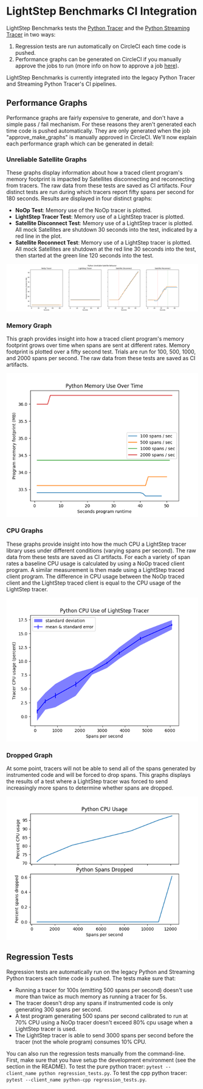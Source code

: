 # LightStep Benchmarks CI Integration

LightStep Benchmarks tests the [Python Tracer](https://github.com/lightstep/lightstep-tracer-python) and the [Python Streaming Tracer](https://github.com/lightstep/lightstep-tracer-cpp) in two ways:

1. Regression tests are run automatically on CircleCI each time code is pushed.
2. Performance graphs can be generated on CircleCI if you manually approve the jobs to run (more info on how to approve a job [here](https://circleci.com/docs/2.0/workflows/#holding-a-workflow-for-a-manual-approval)).

LightStep Benchmarks is currently integrated into the legacy Python Tracer and Streaming Python Tracer's CI pipelines.

## Performance Graphs

Performance graphs are fairly expensive to generate, and don't have a simple pass / fail mechanism. For these reasons they aren't generated each time code is pushed automatically. They are only generated when the job "approve_make_graphs" is manually approved in CircleCI. We'll now explain each performance graph which can be generated in detail:

### Unreliable Satellite Graphs

These graphs display information about how a traced client program's memory footprint is impacted by Satellites disconnecting and reconnecting from tracers. The raw data from these tests are saved as CI artifacts. Four distinct tests are run during which tracers report fifty spans per second for 180 seconds. Results are displayed in four distinct graphs:

- **NoOp Test**: Memory use of the NoOp tracer is plotted.
- **LightStep Tracer Test**: Memory use of a LightStep tracer is plotted.
- **Satellite Disconnect Test**: Memory use of a LightStep tracer is plotted. All mock Satellites are shutdown 30 seconds into the test, indicated by a red line in the plot.
- **Satellite Reconnect Test**: Memory use of a LightStep tracer is plotted. All mock Satellites are shutdown at the red line 30 seconds into the test, then started at the green line 120 seconds into the test.

![Unreliable Satellite Graphs](./python_satellite_disconnect.png "Unreliable Satellite Graphs")

### Memory Graph

This graph provides insight into how a traced client program's memory footprint grows over time when spans are sent at different rates. Memory footprint is plotted over a fifty second test. Trials are run for 100, 500, 1000, and 2000 spans per second. The raw data from these tests are saved as CI artifacts.

![Memory Graph](./python_runtime_vs_memory.png "Memory Graph")

### CPU Graphs

These graphs provide insight into how the much CPU a LightStep tracer library uses under different conditions (varying spans per second). The raw data from these tests are saved as CI artifacts. For each a variety of span rates a baseline CPU usage is calculated by using a NoOp traced client program. A similar measurement is then made using a LightStep traced client program. The difference in CPU usage between the NoOp traced client and the LightStep traced client is equal to the CPU usage of the LightStep tracer.

![CPU Usage Graph](./python_sps_vs_cpu.png "CPU Usage Graph")

### Dropped Graph

At some point, tracers will not be able to send all of the spans generated by instrumented code and will be forced to drop spans. This graphs displays the results of a test where a LightStep tracer was forced to send increasingly more spans to determine whether spans are dropped.

![Dropped Spans Graph](./python_sps_vs_dropped.png)

## Regression Tests

Regression tests are automatically run on the legacy Python and Streaming Python tracers each time code is pushed. The tests make sure that:

- Running a tracer for 100s (emitting 500 spans per second) doesn't use more than twice as much memory as running a tracer for 5s.
- The tracer doesn't drop any spans if instrumented code is only generating 300 spans per second.
- A test program generating 500 spans per second calibrated to run at 70% CPU using a NoOp tracer doesn't exceed 80% cpu usage when a LightStep tracer is used.
- The LightStep tracer is able to send 3000 spans per second before the tracer (not the whole program) consumes 10% CPU.

You can also run the regression tests manually from the command-line. First, make sure that you have setup the development environment (see the section in the README). To test the pure python tracer: `pytest --client_name python regression_tests.py`. To test the cpp python tracer: `pytest --client_name python-cpp regression_tests.py`.
